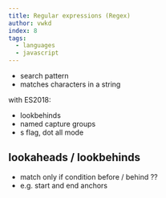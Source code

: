 ```yaml
---
title: Regular expressions (Regex)
author: vwkd
index: 8
tags:
  - languages
  - javascript
---
```


- search pattern
- matches characters in a string

<!-- todo: incorporate

uses Regex object, has own methods exec() and test() and can be put into methods of String object match(), replace() etc.

Regex literal: /regexpression/
constructor function of Regex: new RegExp('regexpression')
   since uses string, needs to escape special characters with backslash, i.e. for backslash itself needs \\ and for one normal text-like backslash needs \\\\ (2 for string, 1 for regex, so one is escaped)

by default matches only one character, needs to use ???multiple character operators??? like *,+,{}
   by default is greedy and matches as many possible, needs to use ? to match as few as possible
by default doesn’t care what’s before or behind, can only match occurrence itself, needs to use lookahead or lookbehind to make it conditional
needs to escape special characters with backslash, but not inside character classs []


can add escape backslash to string automatically using
function escapeRegExp(string) {
  return string.replace(/[.*+?^${}()|[\]\\]/g, '\\$&'); // $& means the whole matched string
}

-->

<!-- ToDo: Finish -->

with ES2018:
- lookbehinds
- named capture groups
- s flag, dot all mode



## lookaheads / lookbehinds

- match only if condition before / behind ??
- e.g. start and end anchors